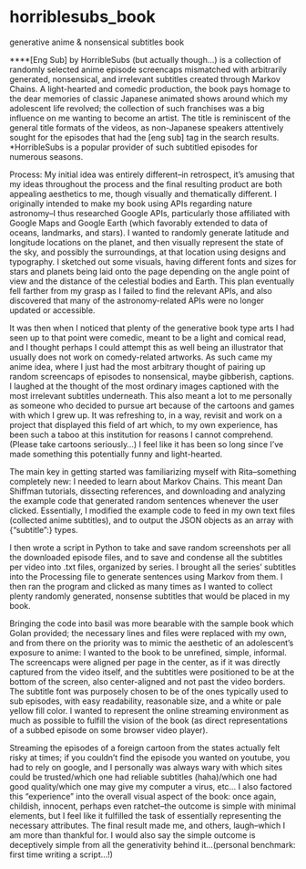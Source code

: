 # horriblesubs_book
generative anime &amp; nonsensical subtitles book

****[Eng Sub] by HorribleSubs (but actually though…) is a collection of randomly selected anime episode screencaps mismatched 
with arbitrarily generated, nonsensical, and irrelevant subtitles created through Markov Chains. A light-hearted and comedic 
production, the book pays homage to the dear memories of classic Japanese animated shows around which my adolescent life revolved; 
the collection of such franchises was a big influence on me wanting to become an artist. The title is reminiscent of the general 
title formats of the videos, as non-Japanese speakers attentively sought for the episodes that had the [eng sub] tag in the search results. 
*HorribleSubs is a popular provider of such subtitled episodes for numerous seasons.

Process:
My initial idea was entirely different–in retrospect, it’s amusing that my ideas throughout the process and the final resulting 
product are both appealing aesthetics to me, though visually and thematically different. I originally intended to make my book 
using APIs regarding nature astronomy–I thus researched Google APIs, particularly those affiliated with Google Maps and Google 
Earth (which favorably extended to data of oceans, landmarks, and stars). I wanted to randomly generate latitude and longitude
locations on the planet, and then visually represent the state of the sky, and possibly the surroundings, at that location using 
designs and typography. I sketched out some visuals, having different fonts and sizes for stars and planets being laid onto the page 
depending on the angle point of view and the distance of the celestial bodies and Earth. This plan eventually fell farther from my 
grasp as I failed to find the relevant APIs, and also discovered that many of the astronomy-related APIs were no longer updated or 
accessible.

It was then when I noticed that plenty of the generative book type arts I had seen up to that point were comedic, meant to be a 
light and comical read, and I thought perhaps I could attempt this as well being an illustrator that usually does not work on 
comedy-related artworks. As such came my anime idea, where I just had the most arbitrary thought of pairing up random screencaps 
of episodes to nonsensical, maybe gibberish, captions. I laughed at the thought of the most ordinary images captioned with the most 
irrelevant subtitles underneath. This also meant a lot to me personally as someone who decided to pursue art because of the cartoons 
and games with which I grew up. It was refreshing to, in a way, revisit and work on a project that displayed this field of art which, 
to my own experience, has been such a taboo at this institution for reasons I cannot comprehend. (Please take cartoons seriously…) 
I feel like it has been so long since I’ve made something this potentially funny and light-hearted.

The main key in getting started was familiarizing myself with Rita–something completely new: I needed to learn about Markov Chains. 
This meant Dan Shiffman tutorials, dissecting references, and downloading and analyzing the example code that generated random 
sentences whenever the user clicked. Essentially, I modified the example code to feed in my own text files (collected anime subtitles), 
and to output the JSON objects as an array with {“subtitle”:} types.

I then wrote a script in Python to take and save random screenshots per all the downloaded episode files, and to save and condense 
all the subtitles per video into .txt files, organized by series. I brought all the series’ subtitles into the Processing file 
to generate sentences using Markov from them. I then ran the program and clicked as many times as I wanted to collect plenty randomly 
generated, nonsense subtitles that would be placed in my book.

Bringing the code into basil was more bearable with the sample book which Golan provided; the necessary lines and files were 
replaced with my own, and from there on the priority was to mimic the aesthetic of an adolescent’s exposure to anime: 
I wanted to the book to be unrefined, simple, informal. The screencaps were aligned per page in the center, as if it was directly 
captured from the video itself, and the subtitles were positioned to be at the bottom of the screen, also center-aligned and 
not past the video borders. The subtitle font was purposely chosen to be of the ones typically used to sub episodes, with easy 
readability, reasonable size, and a white or pale yellow fill color. I wanted to represent the online streaming environment 
as much as possible to fulfill the vision of the book (as direct representations of a subbed episode on some browser video player).

Streaming the episodes of a foreign cartoon from the states actually felt risky at times; if you couldn’t find the episode you 
wanted on youtube, you had to rely on google, and I personally was always wary with which sites could be trusted/which one had 
reliable subtitles (haha)/which one had good quality/which one may give my computer a virus, etc… I also factored this “experience” 
into the overall visual aspect of the book: once again, childish, innocent, perhaps even ratchet–the outcome is simple with minimal 
elements, but I feel like it fulfilled the task of essentially representing the necessary attributes. The final result made me, 
and others, laugh–which I am more than thankful for. I would also say the simple outcome is deceptively simple from all the 
generativity behind it…(personal benchmark: first time writing a script…!)
